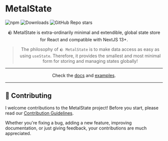# MetalState

![npm](https://img.shields.io/npm/v/metalstate)
![Downloads](https://img.shields.io/npm/dm/metalstate)
![GitHub Repo stars](https://img.shields.io/github/stars/K-NRS/wagmi-contracts?label=Github&style=social)

<div align='center'>
🪨 MetalState is extra-ordinarily minimal and extendible, global state store for React and compatible with NextJS 13+.

<br />

> The philosophy of `🪨 MetalState` is to make data access as easy as using `useState`. Therefore, it provides the smallest and most minimal form for storing and managing states globally!

<hr />

Check the [docs](/docs/getting-started.md) and [examples](/examples).

<hr />

</div>

## 🙌 Contributing

I welcome contributions to the MetalState project! Before you start, please read our [Contribution Guidelines](CONTRIBUTING.md).

Whether you're fixing a bug, adding a new feature, improving documentation, or just giving feedback, your contributions are much appreciated.
